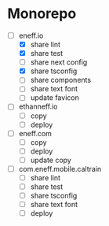 # Monorepo

- [ ] eneff.io
  - [x] share lint
  - [x] share test
  - [ ] share next config
  - [x] share tsconfig
  - [ ] share components
  - [ ] share text font
  - [ ] update favicon
- [ ] ethanneff.io
  - [ ] copy
  - [ ] deploy
- [ ] eneff.com
  - [ ] copy
  - [ ] deploy
  - [ ] update copy
- [ ] com.eneff.mobile.caltrain
  - [ ] share lint
  - [ ] share test
  - [ ] share tsconfig
  - [ ] share text font
  - [ ] deploy
